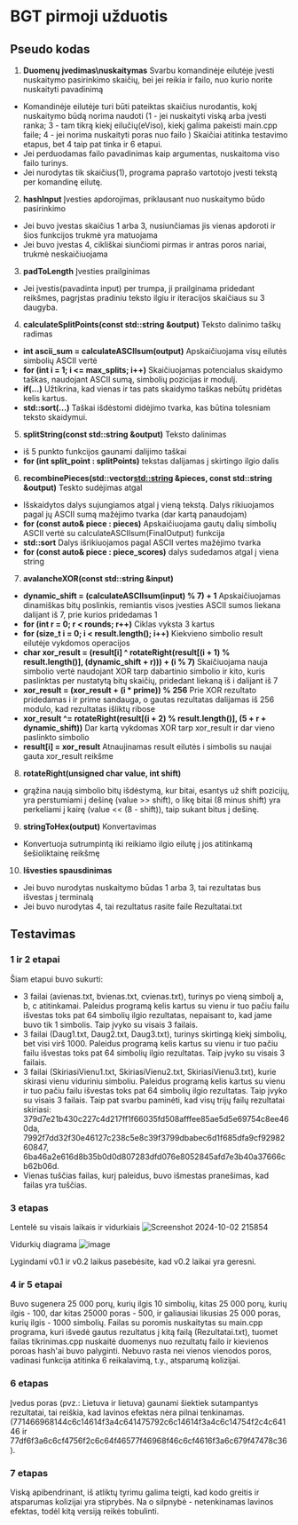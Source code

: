 # BGT pirmoji užduotis

## Pseudo kodas

1. **Duomenų įvedimas\nuskaitymas** Svarbu komandinėje eilutėje įvesti nuskaitymo pasirinkimo skaičių, bei jei reikia ir failo, nuo kurio norite nuskaityti pavadinimą
  -  Komandinėje eilutėje turi būti pateiktas skaičius nurodantis, kokį nuskaitymo būdą norima naudoti (1 - jei nuskaityti viską arba įvesti ranka; 3 - tam tikrą kiekį eilučių(eViso), kiekį galima pakeisti main.cpp faile; 4 - jei norima nuskaityti poras nuo failo ) Skaičiai atitinka testavimo etapus, bet 4 taip pat tinka ir 6 etapui.
  -  Jei perduodamas failo pavadinimas kaip argumentas, nuskaitoma viso failo turinys.
  -  Jei nurodytas tik skaičius(1), programa paprašo vartotojo įvesti tekstą per komandinę eilutę.

2. **hashInput** Įvesties apdorojimas, priklausant nuo nuskaitymo būdo pasirinkimo 
  - Jei buvo įvestas skaičius 1 arba 3, nusiunčiamas jis vienas apdoroti ir šios funkcijos trukmė yra matuojama
  - Jei buvo įvestas 4, cikliškai siunčiomi pirmas ir antras poros nariai, trukmė neskaičiuojama
    
3.  **padToLength** Įvesties prailginimas
  - Jei įvestis(pavadinta input) per trumpa, ji prailginama pridedant reikšmes, pagrįstas pradiniu teksto ilgiu ir iteracijos skaičiaus su 3 daugyba.

4. **calculateSplitPoints(const std::string &output)** Teksto dalinimo taškų radimas
  - **int ascii_sum = calculateASCIIsum(output)** Apskaičiuojama visų eilutės simbolių ASCII vertė
  - **for (int i = 1; i <= max_splits; i++)** Skaičiuojamas potencialus skaidymo taškas, naudojant ASCII sumą, simbolių pozicijas ir modulį.
  - **if(...)**  Užtikrina, kad vienas ir tas pats skaidymo taškas nebūtų pridėtas kelis kartus.
  - **std::sort(...)**  Taškai išdėstomi didėjimo tvarka, kas būtina tolesniam teksto skaidymui.
    
5. **splitString(const std::string &output)** Teksto dalinimas
  - iš 5 punkto funkcijos gaunami dalijimo taškai
  - **for (int split_point : splitPoints)** tekstas dalijamas į skirtingo ilgio dalis
    
6. **recombinePieces(std::vector<std::string> &pieces, const std::string &output)** Teskto sudėjimas atgal
  - Išskaidytos dalys sujungiamos atgal į vieną tekstą. Dalys rikiuojamos pagal jų ASCII sumą mažėjimo tvarka (dar kartą panaudojam)
  - **for (const auto& piece : pieces)** Apskaičiuojama gautų dalių simbolių ASCII vertė su calculateASCIIsum(FinalOutput) funkcija
  - **std::sort** Dalys išrikiuojamos pagal ASCII vertes mažėjimo tvarka
  - **for (const auto& piece : piece_scores)** dalys sudedamos atgal į viena string
    
7. **avalancheXOR(const std::string &input)**
  - **dynamic_shift = (calculateASCIIsum(input) % 7) + 1** Apskaičiuojamas dinamiškas bitų poslinkis, remiantis visos įvesties ASCII sumos liekana dalijant iš 7, prie kurios pridedamas 1
  - **for (int r = 0; r < rounds; r++)** Ciklas vyksta 3 kartus
  - **for (size_t i = 0; i < result.length(); i++)** Kiekvieno simbolio result eilutėje vykdomos operacijos
  - **char xor_result = (result[i] ^ rotateRight(result[(i + 1) % result.length()], (dynamic_shift + r))) + (i % 7)** Skaičiuojama nauja simbolio vertė naudojant XOR tarp dabartinio simbolio ir kito, kuris paslinktas per nustatytą bitų skaičių, pridedant liekaną iš i dalijant iš 7
  - **xor_result = (xor_result + (i * prime)) % 256**  Prie XOR rezultato pridedamas i ir prime sandauga, o gautas rezultatas dalijamas iš 256 modulo,  kad rezultatas išliktų ribose
  - **xor_result ^= rotateRight(result[(i + 2) % result.length()], (5 + r + dynamic_shift))** Dar kartą vykdomas XOR tarp xor_result ir dar vieno paslinkto simbolio
  - **result[i] = xor_result** Atnaujinamas result eilutės i simbolis su naujai gauta xor_result reikšme
    
8. **rotateRight(unsigned char value, int shift)**
  - grąžina naują simbolio bitų išdėstymą, kur bitai, esantys už shift pozicijų, yra perstumiami į dešinę (value >> shift), o likę bitai (8 minus shift) yra perkeliami į kairę (value << (8 - shift)), taip sukant bitus į dešinę.
    
9. **stringToHex(output)** Konvertavimas
  - Konvertuoja sutrumpintą iki reikiamo ilgio eilutę į jos atitinkamą šešioliktainę reikšmę
    
10. **Išvesties spausdinimas**
  - Jei buvo nurodytas nuskaitymo būdas 1 arba 3, tai rezultatas bus išvestas į terminalą
  - Jei buvo nurodytas 4, tai rezultatus rasite faile Rezultatai.txt
    

## Testavimas

  ### 1 ir 2 etapai
  Šiam etapui buvo sukurti:
  - 3 failai (avienas.txt, bvienas.txt, cvienas.txt), turinys po vieną simbolį a, b, c atitinkamai. Paleidus programą kelis kartus su vienu ir tuo pačiu failu išvestas toks pat 64 simbolių ilgio rezultatas, nepaisant to, kad jame buvo tik 1 simbolis. Taip įvyko su visais 3 failais.
  - 3 failai (Daug1.txt, Daug2.txt, Daug3.txt), turinys skirtingą kiekį simbolių, bet visi virš 1000. Paleidus programą kelis kartus su vienu ir tuo pačiu failu išvestas toks pat 64 simbolių ilgio rezultatas. Taip įvyko su visais 3 failais.
  - 3 failai (SkiriasiVienu1.txt, SkiriasiVienu2.txt, SkiriasiVienu3.txt), kurie skirasi vienu viduriniu simboliu. Paleidus programą kelis kartus su vienu ir tuo pačiu failu išvestas toks pat 64 simbolių ilgio rezultatas. Taip įvyko su visais 3 failais. Taip pat svarbu paminėti, kad visų trijų failų         rezultatai skiriasi: 379d7e21b430c227c4d217ff1f66035fd508afffee85ae5d5e69754c8ee460da, 7992f7dd32f30e46127c238c5e8c39f3799dbabec6d1f685dfa9cf9298260847, 6ba46a2e616d8b35b0d0d807283dfd076e8052845afd7e3b40a37666cb62b06d.
  - Vienas tuščias failas, kurį paleidus, buvo išmestas pranešimas, kad failas yra tuščias.
  
  ### 3 etapas

  Lentelė su visais laikais ir vidurkiais
 ![Screenshot 2024-10-02 215854](https://github.com/user-attachments/assets/cdaec3e6-d966-4aa2-91f3-a0ae3ea77416)


  Vidurkių diagrama 
![image](https://github.com/user-attachments/assets/aedf9379-b7a6-495a-a1e9-ee74badaa8e0)

Lygindami v0.1 ir v0.2 laikus pasebėsite, kad v0.2 laikai yra geresni.

  ### 4 ir 5 etapai
  Buvo sugenera 25 000 porų, kurių ilgis 10 simbolių, kitas 25 000 porų, kurių ilgis - 100, dar kitas 25000 poras - 500, ir galiausiai likusias 25 000 poras, kurių ilgis - 1000 simbolių. Failas su poromis nuskaitytas su main.cpp programa, kuri išvedė gautus rezultatus į kitą failą (Rezultatai.txt), tuomet failas tikrinimas.cpp nuskaitė duomenys nuo rezultatų failo ir kievienos poroas hash'ai buvo palyginti. Nebuvo rasta nei vienos vienodos poros, vadinasi funkcija atitinka 6 reikalavimą, t.y., atsparumą kolizijai. 
  
  ### 6 etapas
Įvedus poras (pvz.: Lietuva ir lietuva) gaunami šiektiek sutampantys rezultatai, tai reiškia, kad lavinos efektas nėra pilnai tenkinamas. (771466968144c6c14614f3a4c641475792c6c14614f3a4c6c14754f2c4c64146 ir 77df6f3a6c6cf4756f2c6c64f46577f46968f46c6cf4616f3a6c679f47478c36). 
  
  ### 7 etapas
Viską apibendrinant, iš atliktų tyrimu galima teigti, kad kodo greitis ir atsparumas kolizijai yra stiprybės. Na o silpnybė - netenkinamas lavinos efektas, todėl kitą versiją reikės tobulinti.
